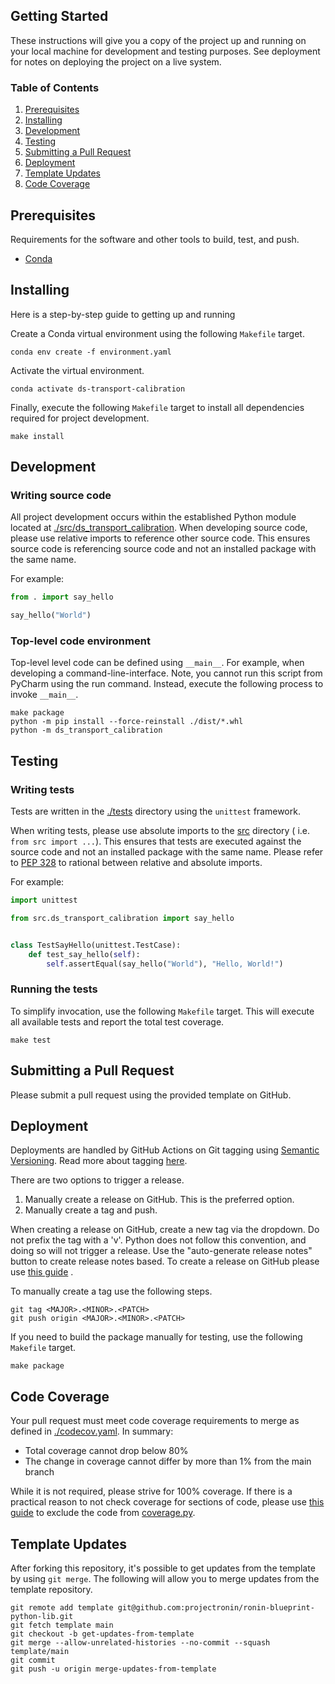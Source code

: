## Getting Started

These instructions will give you a copy of the project up and running on your local machine for development and testing
purposes. See deployment for notes on deploying the project on a live system.

### Table of Contents

1. [Prerequisites](#prerequisites)
2. [Installing](#installing)
3. [Development](#development)
4. [Testing](#testing)
5. [Submitting a Pull Request](#submitting-a-pull-request)
6. [Deployment](#deployment)
7. [Template Updates](#template-updates)
8. [Code Coverage](#code-coverage)

## Prerequisites

Requirements for the software and other tools to build, test, and push.

- [Conda](https://docs.conda.io/en/latest/)

## Installing

Here is a step-by-step guide to getting up and running

Create a Conda virtual environment using the following `Makefile` target.

    conda env create -f environment.yaml

Activate the virtual environment.

    conda activate ds-transport-calibration

Finally, execute the following `Makefile` target to install all dependencies required for project development.

    make install

## Development

### Writing source code

All project development occurs within the established Python module located at [./src/ds_transport_calibration](./src/ds_transport_calibration).
When developing source code, please use relative imports to reference other source code. This ensures source code is
referencing source code and not an installed package with the same name.

For example:

```python
from . import say_hello

say_hello("World")
```

### Top-level code environment

Top-level level code can be defined using `__main__`. For example, when developing a command-line-interface. Note, you
cannot run this script from PyCharm using the run command. Instead, execute the following process to invoke `__main__`.

    make package
    python -m pip install --force-reinstall ./dist/*.whl
    python -m ds_transport_calibration

## Testing

### Writing tests

Tests are written in the [./tests](./tests) directory using the `unittest` framework.

When writing tests, please use absolute imports to the [src](./src) directory (
i.e. `from src import ...`). This ensures that tests are executed against the source code and not an installed package
with the same name. Please refer to [PEP 328](https://www.python.org/dev/peps/pep-0328/) to rational between relative
and absolute imports.

For example:

```python
import unittest

from src.ds_transport_calibration import say_hello


class TestSayHello(unittest.TestCase):
    def test_say_hello(self):
        self.assertEqual(say_hello("World"), "Hello, World!")
```

### Running the tests

To simplify invocation, use the following `Makefile` target. This will execute all available tests and report the total
test coverage.

    make test

## Submitting a Pull Request

Please submit a pull request using the provided template on GitHub.

## Deployment

Deployments are handled by GitHub Actions on Git tagging using [Semantic Versioning](https://semver.org/). Read more
about tagging [here](https://git-scm.com/book/en/v2/Git-Basics-Tagging).

There are two options to trigger a release.

1. Manually create a release on GitHub. This is the preferred option.
2. Manually create a tag and push.

When creating a release on GitHub, create a new tag via the dropdown. Do not prefix the tag with a 'v'. Python does not
follow this convention, and doing so will not trigger a release. Use the "auto-generate release notes" button to create
release notes based. To create a release on GitHub please
use [this guide](https://docs.github.com/en/repositories/releasing-projects-on-github/managing-releases-in-a-repository)
.

To manually create a tag use the following steps.

    git tag <MAJOR>.<MINOR>.<PATCH>
    git push origin <MAJOR>.<MINOR>.<PATCH>

If you need to build the package manually for testing, use the following `Makefile` target.

    make package

## Code Coverage

Your pull request must meet code coverage requirements to merge as defined in [./codecov.yaml](./codecov.yaml). In
summary:

- Total coverage cannot drop below 80%
- The change in coverage cannot differ by more than 1% from the main branch

While it is not required, please strive for 100% coverage. If there is a practical reason to not check coverage for
sections of code, please use [this guide](https://coverage.readthedocs.io/en/6.3.2/excluding.html) to exclude the code
from [coverage.py](https://coverage.readthedocs.io/).

## Template Updates

After forking this repository, it's possible to get updates from the template by using `git merge`. The following will
allow you to merge updates from the template repository.

    git remote add template git@github.com:projectronin/ronin-blueprint-python-lib.git
    git fetch template main
    git checkout -b get-updates-from-template
    git merge --allow-unrelated-histories --no-commit --squash template/main
    git commit
    git push -u origin merge-updates-from-template


